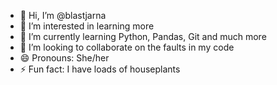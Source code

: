 - 👋 Hi, I’m @blastjarna
- 👀 I’m interested in learning more
- 🌱 I’m currently learning Python, Pandas, Git and much more
- 💞️ I’m looking to collaborate on the faults in my code
- 😄 Pronouns: She/her
- ⚡ Fun fact: I have loads of houseplants

<!---
blastjarna/blastjarna is a ✨ special ✨ repository because its `README.md` (this file) appears on your GitHub profile.
You can click the Preview link to take a look at your changes.
--->
